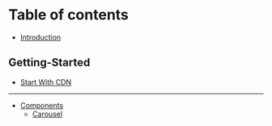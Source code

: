 # Table of contents

* [Introduction](README.md)

## Getting-Started

* [Start With CDN](getting-started/start-with-cdn.md)

***

* [Components](components/README.md)
  * [Carousel](components/carousel.md)
